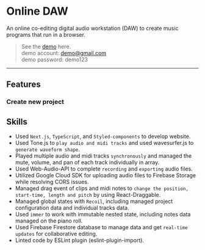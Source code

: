 # Online DAW

An online co-editing digital audio workstation (DAW) to create music programs that run in a browser.

> See the [demo](https://online-3j64gaf5l-albertnotalien.vercel.app/) here.  
> demo account: demo@gmail.com  
> demo password: demo123

---

## Features

### Create new project

## Skills

- Used `Next.js`, `TypeScript`, and `Styled-components` to develop website.
- Used Tone.js to `play audio and midi tracks` and used wavesurfer.js to `generate waveform shape`.
- Played multiple audio and midi tracks `synchronously` and managed the mute, volume, and pan of each track individually in array.
- Used Web-Audio-API to complete `recording` and `exporting` audio files.
- Utilized Google Cloud SDK for uploading audio files to Firebase Storage while resolving CORS issues.
- Managed drag event of clips and midi notes to `change the position, start-time, length and pitch` by using React-Draggable.
- Managed global states with `Recoil`, including managed project configuration data and individual tracks data.
- Used `immer` to work with immutable nested state, including notes data managed on the piano roll.
- Used Firebase Firestore database to manage data and get `real-time updates` for collaborative editing.
- Linted code by ESLint plugin (eslint-plugin-import).
